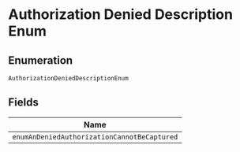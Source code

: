 
# Authorization Denied Description Enum

## Enumeration

`AuthorizationDeniedDescriptionEnum`

## Fields

| Name |
|  --- |
| `enumAnDeniedAuthorizationCannotBeCaptured` |

